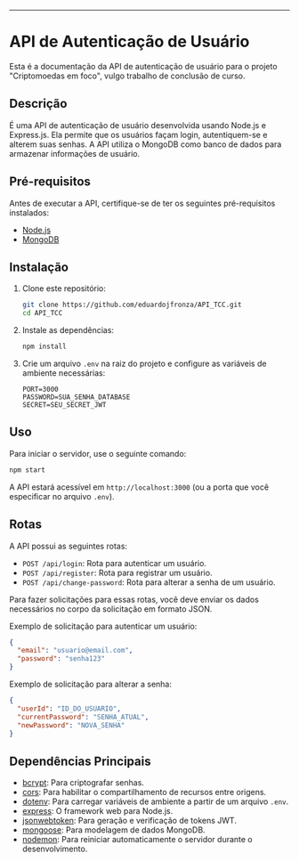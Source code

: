 
---

# API de Autenticação de Usuário

Esta é a documentação da API de autenticação de usuário para o projeto "Criptomoedas em foco", vulgo trabalho de conclusão de curso.

## Descrição

É uma API de autenticação de usuário desenvolvida usando Node.js e Express.js. Ela permite que os usuários façam login, autentiquem-se e alterem suas senhas. A API utiliza o MongoDB como banco de dados para armazenar informações de usuário.

## Pré-requisitos

Antes de executar a API, certifique-se de ter os seguintes pré-requisitos instalados:

- [Node.js](https://nodejs.org/)
- [MongoDB](https://www.mongodb.com/)

## Instalação

1. Clone este repositório:

   ```bash
   git clone https://github.com/eduardojfronza/API_TCC.git
   cd API_TCC
   ```

2. Instale as dependências:

   ```bash
   npm install
   ```

3. Crie um arquivo `.env` na raiz do projeto e configure as variáveis de ambiente necessárias:

   ```env
   PORT=3000
   PASSWORD=SUA_SENHA_DATABASE
   SECRET=SEU_SECRET_JWT
   ```

## Uso

Para iniciar o servidor, use o seguinte comando:

```bash
npm start
```

A API estará acessível em `http://localhost:3000` (ou a porta que você especificar no arquivo `.env`).

## Rotas

A API possui as seguintes rotas:

- `POST /api/login`: Rota para autenticar um usuário.
- `POST /api/register`: Rota para registrar um usuário.
- `POST /api/change-password`: Rota para alterar a senha de um usuário.

Para fazer solicitações para essas rotas, você deve enviar os dados necessários no corpo da solicitação em formato JSON.

Exemplo de solicitação para autenticar um usuário:

```json
{
  "email": "usuario@email.com",
  "password": "senha123"
}
```

Exemplo de solicitação para alterar a senha:

```json
{
  "userId": "ID_DO_USUARIO",
  "currentPassword": "SENHA_ATUAL",
  "newPassword": "NOVA_SENHA"
}
```

## Dependências Principais

- [bcrypt](https://www.npmjs.com/package/bcrypt): Para criptografar senhas.
- [cors](https://www.npmjs.com/package/cors): Para habilitar o compartilhamento de recursos entre origens.
- [dotenv](https://www.npmjs.com/package/dotenv): Para carregar variáveis de ambiente a partir de um arquivo `.env`.
- [express](https://www.npmjs.com/package/express): O framework web para Node.js.
- [jsonwebtoken](https://www.npmjs.com/package/jsonwebtoken): Para geração e verificação de tokens JWT.
- [mongoose](https://www.npmjs.com/package/mongoose): Para modelagem de dados MongoDB.
- [nodemon](https://www.npmjs.com/package/nodemon): Para reiniciar automaticamente o servidor durante o desenvolvimento.

